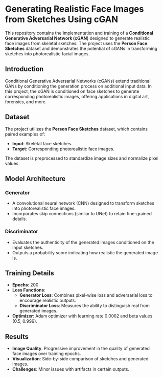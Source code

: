 # Generating Realistic Face Images from Sketches Using cGAN

This repository contains the implementation and training of a **Conditional Generative Adversarial Network (cGAN)** designed to generate realistic face images from skeletal sketches. The project uses the **Person Face Sketches** dataset and demonstrates the potential of cGANs in transforming sketches into photorealistic facial images.



## Introduction
Conditional Generative Adversarial Networks (cGANs) extend traditional GANs by conditioning the generation process on additional input data. In this project, the cGAN is conditioned on face sketches to generate corresponding photorealistic images, offering applications in digital art, forensics, and more.

## Dataset
The project utilizes the **Person Face Sketches** dataset, which contains paired examples of:
- **Input**: Skeletal face sketches.
- **Target**: Corresponding photorealistic face images.

The dataset is preprocessed to standardize image sizes and normalize pixel values.

## Model Architecture
### Generator
- A convolutional neural network (CNN) designed to transform sketches into photorealistic face images.
- Incorporates skip connections (similar to UNet) to retain fine-grained details.

### Discriminator
- Evaluates the authenticity of the generated images conditioned on the input sketches.
- Outputs a probability score indicating how realistic the generated image is.

## Training Details
- **Epochs**: 200
- **Loss Functions**:
  - **Generator Loss**: Combines pixel-wise loss and adversarial loss to encourage realistic outputs.
  - **Discriminator Loss**: Measures the ability to distinguish real from generated images.
- **Optimizer**: Adam optimizer with learning rate 0.0002 and beta values (0.5, 0.999).

## Results
- **Image Quality**: Progressive improvement in the quality of generated face images over training epochs.
- **Visualization**: Side-by-side comparison of sketches and generated images.
- **Challenges**: Minor issues with artifacts in certain outputs.

